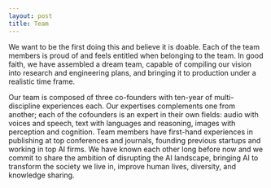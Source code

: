 ```yaml
---
layout: post
title: Team
---
```

We want to be the first doing this and believe it is doable. Each of the team members is proud of and feels entitled when belonging to the team. In good faith, we have assembled a dream team, capable of compiling our vision into research and engineering plans, and bringing it to production under a realistic time frame. 

Our team is composed of three co-founders with ten-year of multi-discipline experiences each. Our expertises complements one from another; each of the cofounders is an expert in their own fields: audio with voices and speech, text with languages and reasoning, images with perception and cognition. Team members have first-hand experiences in publishing at top conferences and journals, founding previous startups and working in top AI firms. We have known each other long before now and we commit to share the ambition of disrupting the AI landscape, bringing AI to transform the society we live in, improve human lives, diversity, and knowledge sharing.